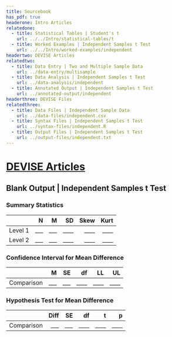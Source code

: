 ```yaml
---
title: Sourcebook
has_pdf: true
headerone: Intro Articles
relatedone:
  - title: Statistical Tables | Student's t
    url: ../../Intro/statistical-tables/t
  - title: Worked Examples | Independent Samples t Test
    url: ../../Intro/worked-examples/independent
headertwo: DEVISE Articles
relatedtwo:
  - title: Data Entry | Two and Multiple Sample Data
    url: ../data-entry/multisample
  - title: Data Analysis | Independent Samples t Test
    url: ../data-analysis/independent
  - title: Annotated Output | Independent Samples t Test
    url: ../annotated-output/independent
headerthree: DEVISE Files
relatedthree:
  - title: Data Files | Independent Sample Data
    url: ../data-files/independent.csv
  - title: Syntax Files | Independent Samples t Test
    url: ../syntax-files/independent.R
  - title: Output Files | Independent Samples t Test
    url: ../output-files/independent.txt
---
```


# [DEVISE Articles](../index.md)

## Blank Output | Independent Samples t Test

### Summary Statistics

|         | N   | M   | SD   | Skew | Kurt |
|---------|----:|----:|-----:|-----:|-----:|
| Level 1 | ___ | ___ | ____ | ____ | ____ |
| Level 2 | ___ | ___ | ____ | ____ | ____ |

### Confidence Interval for Mean Difference

|            | M   | SE  | df   | LL   | UL   |
|------------|----:|----:|-----:|-----:|-----:|
| Comparison | ___ | ___ | ____ | ____ | ____ |

### Hypothesis Test for Mean Difference

|            | Diff | SE  | df   | t    | p    |
|------------|-----:|----:|-----:|-----:|-----:|
| Comparison |  ___ | ___ | ____ | ____ | ____ |

